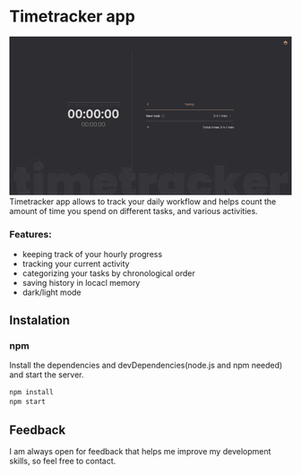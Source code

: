 # Timetracker app
<img src="https://raw.githubusercontent.com/mtwebworks/timetracker-app/main/screenshot/screenshot.png" width="800">
Timetracker app allows to track your daily workflow and helps count the amount of time you spend on different tasks, and various activities. 

### Features: 
- keeping track of your hourly progress
- tracking your current activity
- categorizing your tasks by chronological order
- saving history in locacl memory
- dark/light mode

## Instalation
### npm
Install the dependencies and devDependencies(node.js and npm needed) and start the server.

```sh
npm install
npm start
```

## Feedback
I am always open for feedback that helps me improve my development skills, so feel free to contact.